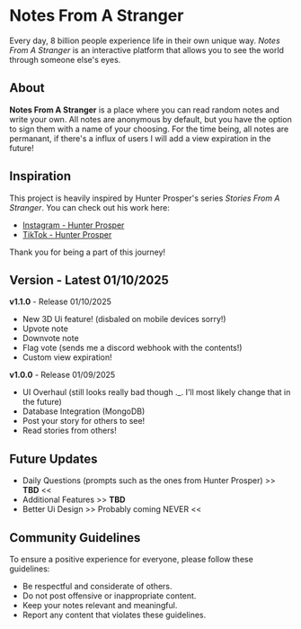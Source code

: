 # Notes From A Stranger

Every day, 8 billion people experience life in their own unique way. _Notes From A Stranger_ is an interactive platform that allows you to see the world through someone else's eyes.

## About

**Notes From A Stranger** is a place where you can read random notes and write your own. All notes are anonymous by default, but you have the option to sign them with a name of your choosing. For the time being, all notes are permanant, if there's a influx of users I will add a view expiration in the future!

## Inspiration

This project is heavily inspired by Hunter Prosper's series _Stories From A Stranger_. You can check out his work here:
- [Instagram - Hunter Prosper](https://www.instagram.com/hunter_prosper/?hl=en)
- [TikTok - Hunter Prosper](https://www.tiktok.com/@hunterprosper?lang=en)

Thank you for being a part of this journey! 

## Version - Latest 01/10/2025
**v1.1.0** - Release 01/10/2025
- New 3D Ui feature! (disbaled on mobile devices sorry!)
- Upvote note
- Downvote note
- Flag vote (sends me a discord webhook with the contents!)
- Custom view expiration!

**v1.0.0** - Release 01/09/2025
- UI Overhaul (still looks really bad though ._. I'll most likely change that in the future)
- Database Integration (MongoDB)
- Post your story for others to see!
- Read stories from others!

## Future Updates
- Daily Questions (prompts such as the ones from Hunter Prosper) >> **TBD** <<
- Additional Features >> **TBD**
- Better Ui Design >> Probably coming NEVER << 

## Community Guidelines
To ensure a positive experience for everyone, please follow these guidelines:
- Be respectful and considerate of others.
- Do not post offensive or inappropriate content.
- Keep your notes relevant and meaningful.
- Report any content that violates these guidelines.